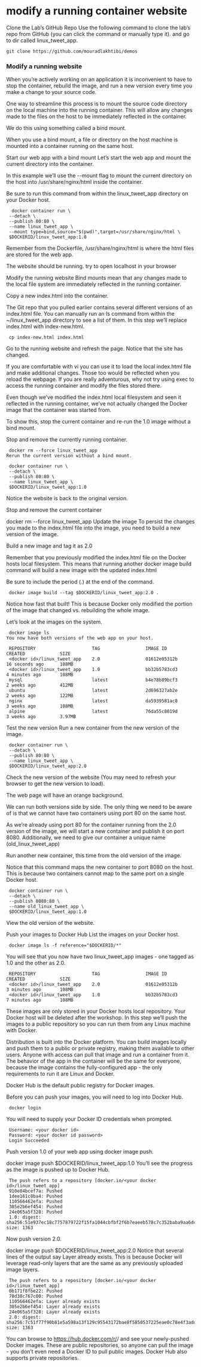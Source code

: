 # modify a running container website
Clone the Lab’s GitHub Repo
Use the following command to clone the lab’s repo from GitHub (you can click the command or manually type it). and go to dir  called linux_tweet_app.

    git clone https://github.com/mouradlakhtibi/demos

### Modify a running website
When you’re actively working on an application it is inconvenient to have to stop the container, rebuild the image, and run a new version every time you make a change to your source code.

One way to streamline this process is to mount the source code directory on the local machine into the running container. This will allow any changes made to the files on the host to be immediately reflected in the container.

We do this using something called a bind mount.

When you use a bind mount, a file or directory on the host machine is mounted into a container running on the same host.

Start our web app with a bind mount
Let’s start the web app and mount the current directory into the container.

In this example we’ll use the --mount flag to mount the current directory on the host into /usr/share/nginx/html inside the container.

Be sure to run this command from within the linux_tweet_app directory on your Docker host.
```
  docker container run \
 --detach \
 --publish 80:80 \
 --name linux_tweet_app \
 --mount type=bind,source="$(pwd)",target=/usr/share/nginx/html \
 $DOCKERID/linux_tweet_app:1.0
 ```
Remember from the Dockerfile, /usr/share/nginx/html is where the html files are stored for the web app.

The website should be running. try to open localhost in your browser

Modify the running website
Bind mounts mean that any changes made to the local file system are immediately reflected in the running container.

Copy a new index.html into the container.

The Git repo that you pulled earlier contains several different versions of an index.html file. You can manually run an ls command from within the ~/linux_tweet_app directory to see a list of them. In this step we’ll replace index.html with index-new.html.
```
 cp index-new.html index.html
 ```
Go to the running website and refresh the page. Notice that the site has changed.

If you are comfortable with vi you can use it to load the local index.html file and make additional changes. Those too would be reflected when you reload the webpage. If you are really adventurous, why not try using exec to access the running container and modify the files stored there.

Even though we’ve modified the index.html local filesystem and seen it reflected in the running container, we’ve not actually changed the Docker image that the container was started from.

To show this, stop the current container and re-run the 1.0 image without a bind mount.

Stop and remove the currently running container.
```
 docker rm --force linux_tweet_app
Rerun the current version without a bind mount.

 docker container run \
 --detach \
 --publish 80:80 \
 --name linux_tweet_app \
 $DOCKERID/linux_tweet_app:1.0
 ```
Notice the website is back to the original version.

Stop and remove the current container

docker rm --force linux_tweet_app
Update the image
To persist the changes you made to the index.html file into the image, you need to build a new version of the image.

Build a new image and tag it as 2.0

Remember that you previously modified the index.html file on the Docker hosts local filesystem. This means that running another docker image build command will build a new image with the updated index.html

Be sure to include the period (.) at the end of the command.
```
 docker image build --tag $DOCKERID/linux_tweet_app:2.0 .
 ```
Notice how fast that built! This is because Docker only modified the portion of the image that changed vs. rebuilding the whole image.

Let’s look at the images on the system.
```
 docker image ls
You now have both versions of the web app on your host.

 REPOSITORY                     TAG                 IMAGE ID            CREATED             SIZE
 <docker id>/linux_tweet_app    2.0                 01612e05312b        16 seconds ago      108MB
 <docker id>/linux_tweet_app    1.0                 bb32b5783cd3        4 minutes ago       108MB
 mysql                          latest              b4e78b89bcf3        2 weeks ago         412MB
 ubuntu                         latest              2d696327ab2e        2 weeks ago         122MB
 nginx                          latest              da5939581ac8        3 weeks ago         108MB
 alpine                         latest              76da55c8019d        3 weeks ago         3.97MB
 ```
Test the new version
Run a new container from the new version of the image.
```
 docker container run \
 --detach \
 --publish 80:80 \
 --name linux_tweet_app \
 $DOCKERID/linux_tweet_app:2.0
 ```
Check the new version of the website (You may need to refresh your browser to get the new version to load).

The web page will have an orange background.

We can run both versions side by side. The only thing we need to be aware of is that we cannot have two containers using port 80 on the same host.

As we’re already using port 80 for the container running from the 2.0 version of the image, we will start a new container and publish it on port 8080. Additionally, we need to give our container a unique name (old_linux_tweet_app)

Run another new container, this time from the old version of the image.

Notice that this command maps the new container to port 8080 on the host. This is because two containers cannot map to the same port on a single Docker host.
```
 docker container run \
 --detach \
 --publish 8080:80 \
 --name old_linux_tweet_app \
 $DOCKERID/linux_tweet_app:1.0
 ```
View the old version of the website.

Push your images to Docker Hub
List the images on your Docker host.
```
 docker image ls -f reference="$DOCKERID/*"
 ```
You will see that you now have two linux_tweet_app images - one tagged as 1.0 and the other as 2.0.
```
 REPOSITORY                     TAG                 IMAGE ID            CREATED             SIZE
 <docker id>/linux_tweet_app    2.0                 01612e05312b        3 minutes ago       108MB
 <docker id>/linux_tweet_app    1.0                 bb32b5783cd3        7 minutes ago       108MB
 ```
These images are only stored in your Docker hosts local repository. Your Docker host will be deleted after the workshop. In this step we’ll push the images to a public repository so you can run them from any Linux machine with Docker.

Distribution is built into the Docker platform. You can build images locally and push them to a public or private registry, making them available to other users. Anyone with access can pull that image and run a container from it. The behavior of the app in the container will be the same for everyone, because the image contains the fully-configured app - the only requirements to run it are Linux and Docker.

Docker Hub is the default public registry for Docker images.

Before you can push your images, you will need to log into Docker Hub.
```
 docker login
 ```
You will need to supply your Docker ID credentials when prompted.
```
 Username: <your docker id>
 Password: <your docker id password>
 Login Succeeded
 ```
Push version 1.0 of your web app using docker image push.

 docker image push $DOCKERID/linux_tweet_app:1.0
You’ll see the progress as the image is pushed up to Docker Hub.
```
 The push refers to a repository [docker.io/<your docker id>/linux_tweet_app]
 910e84bcef7a: Pushed
 1dee161c8ba4: Pushed
 110566462efa: Pushed
 305e2b6ef454: Pushed
 24e065a5f328: Pushed
 1.0: digest: sha256:51e937ec18c7757879722f15fa1044cbfbf2f6b7eaeeb578c7c352baba9aa6dc size: 1363
 ```
Now push version 2.0.

 docker image push $DOCKERID/linux_tweet_app:2.0
Notice that several lines of the output say Layer already exists. This is because Docker will leverage read-only layers that are the same as any previously uploaded image layers.
```
 The push refers to a repository [docker.io/<your docker id>/linux_tweet_app]
 0b171f8fbe22: Pushed
 70d38c767c00: Pushed
 110566462efa: Layer already exists
 305e2b6ef454: Layer already exists
 24e065a5f328: Layer already exists
 2.0: digest: sha256:7c51f77f90b81e5a598a13f129c95543172bae8f5850537225eae0c78e4f3add size: 1363
 ```
You can browse to https://hub.docker.com/r/<your docker id>/ and see your newly-pushed Docker images. These are public repositories, so anyone can pull the image - you don’t even need a Docker ID to pull public images. Docker Hub also supports private repositories.


